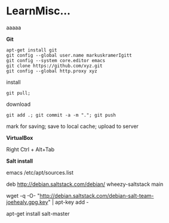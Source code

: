 LearnMisc...
========
aaaaa

**Git**

    apt-get install git
    git config --global user.name markuskramerIgitt
    git config --system core.editor emacs
    git clone https://github.com/xyz.git
    git config --global http.proxy xyz
install

    git pull; 
download

    git add .; git commit -a -m "."; git push
mark for saving; save to local cache; upload to server



**VirtualBox**

Right Ctrl + Alt+Tab


**Salt install**

emacs /etc/apt/sources.list

deb http://debian.saltstack.com/debian/ wheezy-saltstack main

wget -q -O- "http://debian.saltstack.com/debian-salt-team-joehealy.gpg.key" | apt-key add -


apt-get install salt-master

